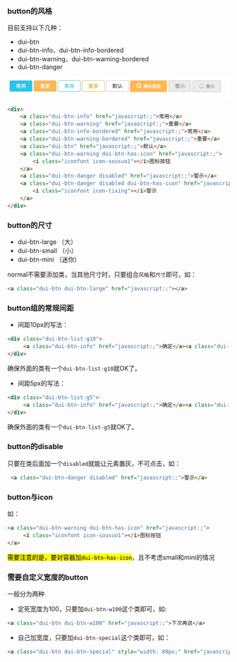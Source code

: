 ### button的风格

目前支持以下几种：

- dui-btn
- dui-btn-info、dui-btn-info-bordered 
- dui-btn-warning、dui-btn-warning-bordered
- dui-btn-danger 

![button](images/button.png)

```html
<div>
    <a class="dui-btn-info" href="javascript:;">常用</a>
    <a class="dui-btn-warning" href="javascript:;">重要</a>
    <a class="dui-btn-info-bordered" href="javascript:;">常用</a>
    <a class="dui-btn-warning-bordered" href="javascript:;">重要</a>
    <a class="dui-btn" href="javascript:;">默认</a>
    <a class="dui-btn-warning dui-btn-has-icon" href="javascript:;">
        <i class="iconfont icon-sousuo1"></i>图标按钮
    </a>
    <a class="dui-btn-danger disabled" href="javascript:;">警示</a>
    <a class="dui-btn-danger disabled dui-btn-has-icon" href="javascript:;">
        <i class="iconfont icon-tixing"></i>警示
    </a>
</div>
```

### button的尺寸

- dui-btn-large （大）
- dui-btn-small （小）
- dui-btn-mini  （迷你）

normal不需要添加类，当其他尺寸时，只要组合`风格`和`尺寸`即可，如：

```html
<a class="dui-btn dui-btn-large" href="javascript:;"></a>
```

### button组的常规间距

- 间距10px的写法：

```html
<div class="dui-btn-list-g10">
     <a class="dui-btn-info" href="javascript:;">确定</a><a class="dui-btn-info" href="javascript:;">取消</a>
</div>
```

确保外面的类有一个`dui-btn-list-g10`就OK了。

- 间距5px的写法：

```html
<div class="dui-btn-list-g5">
     <a class="dui-btn-info" href="javascript:;">确定</a><a class="dui-btn-info" href="javascript:;">取消</a>
</div>
```

确保外面的类有一个`dui-btn-list-g5`就OK了。

### button的disable

只要在类后面加一个`disabled`就能让元素置灰，不可点击，如：

```html
 <a class="dui-btn-danger disabled" href="javascript:;">警示</a>
```

### button与icon

如：

```html
<a class="dui-btn-warning dui-btn-has-icon" href="javascript:;">
     <i class="iconfont icon-sousuo1"></i>图标按钮
</a>
```

<mark>需要注意的是，要对容器加`dui-btn-has-icon`</mark>，且不考虑small和mini的情况

### 需要自定义宽度的button

一般分为两种

- 定死宽度为100，只要加`dui-btn-w100`这个类即可，如:

```html
<a class="dui-btn dui-btn-w100" href="javascript:;">下次再说</a>
```

- 自己加宽度，只要加`dui-btn-special`这个类即可，如：

```html
<a class="dui-btn dui-btn-special" style="width: 80px;" href="javascript:;">测试</a>
```